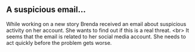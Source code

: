 
## A suspicious email...

While working on a new story Brenda received an email about suspicious activity on her account. She wants to find out if this is a real threat.
&lt;br&gt;
It seems that the email is related to her social media account. She needs to act quickly before the problem gets worse.
